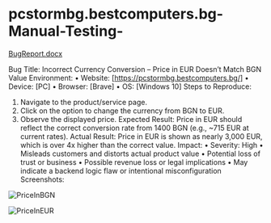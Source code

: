 # pcstormbg.bestcomputers.bg-Manual-Testing-

[BugReport.docx](https://github.com/user-attachments/files/20210088/BugReport.docx)

Bug Title: Incorrect Currency Conversion – Price in EUR Doesn’t Match BGN Value
Environment:
•	Website: [https://pcstormbg.bestcomputers.bg/]
•	Device: [PC]
•	Browser: [Brave]
•	OS: [Windows 10]
Steps to Reproduce:
1.	Navigate to the product/service page.
2.	Click on the option to change the currency from BGN to EUR.
3.	Observe the displayed price.
Expected Result:
Price in EUR should reflect the correct conversion rate from 1400 BGN (e.g., ~715 EUR at current rates).
Actual Result:
Price in EUR is shown as nearly 3,000 EUR, which is over 4x higher than the correct value.
Impact:
•	Severity: High
•	Misleads customers and distorts actual product value
•	Potential loss of trust or business
•	Possible revenue loss or legal implications
•	May indicate a backend logic flaw or intentional misconfiguration
  Screenshots:
 
![PriceInBGN](https://github.com/user-attachments/assets/50b1caf8-6812-4616-8564-7b600800e336)

![PriceInEUR](https://github.com/user-attachments/assets/f050e5aa-79be-4e61-85b0-b4fe93e73707)


